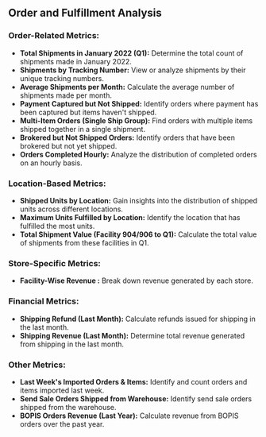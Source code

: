 ## Order and Fulfillment Analysis

### Order-Related Metrics:

* **Total Shipments in January 2022 (Q1):** Determine the total count of shipments made in January 2022.
* **Shipments by Tracking Number:** View or analyze shipments by their unique tracking numbers.
* **Average Shipments per Month:** Calculate the average number of shipments made per month.
* **Payment Captured but Not Shipped:** Identify orders where payment has been captured but items haven't shipped.
* **Multi-Item Orders (Single Ship Group):** Find orders with multiple items shipped together in a single shipment.
* **Brokered but Not Shipped Orders:** Identify orders that have been brokered but not yet shipped.
* **Orders Completed Hourly:** Analyze the distribution of completed orders on an hourly basis.

### Location-Based Metrics:

* **Shipped Units by Location:**  Gain insights into the distribution of shipped units across different locations.
* **Maximum Units Fulfilled by Location:** Identify the location that has fulfilled the most units.
* **Total Shipment Value (Facility 904/906 to Q1):** Calculate the total value of shipments from these facilities in Q1.

### Store-Specific Metrics:

* **Facility-Wise Revenue :** Break down revenue generated by each store.

### Financial Metrics:

* **Shipping Refund (Last Month):** Calculate refunds issued for shipping in the last month.
* **Shipping Revenue (Last Month):** Determine total revenue generated from shipping in the last month.

### Other Metrics:

* **Last Week's Imported Orders & Items:**  Identify and count orders and items imported last week.
* **Send Sale Orders Shipped from Warehouse:** Identify send sale orders shipped from the warehouse.
* **BOPIS Orders Revenue (Last Year):** Calculate revenue from BOPIS orders over the past year.
